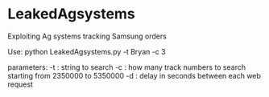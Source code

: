 # LeakedAgsystems
Exploiting Ag systems tracking Samsung orders

Use:
python LeakedAgsystems.py -t Bryan -c 3

parameters:
-t : string to search
-c : how many track numbers to search starting from 2350000 to 5350000
-d : delay in seconds between each web request
